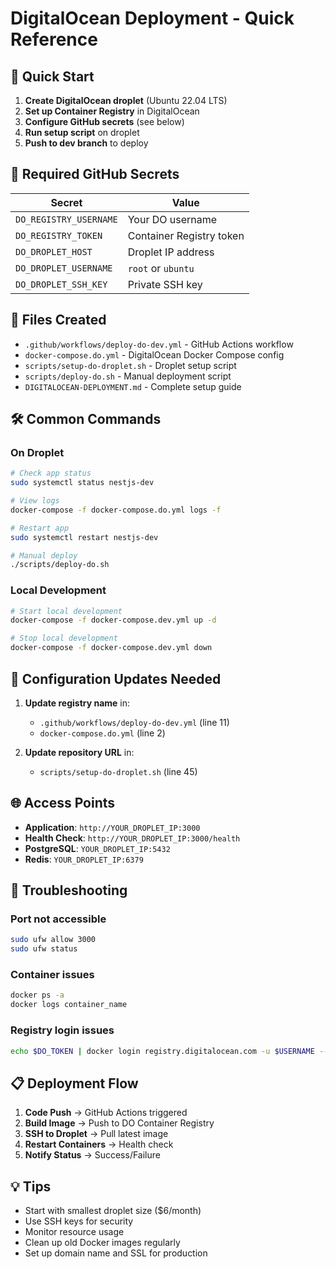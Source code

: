# DigitalOcean Deployment - Quick Reference

## 🚀 Quick Start

1. **Create DigitalOcean droplet** (Ubuntu 22.04 LTS)
2. **Set up Container Registry** in DigitalOcean
3. **Configure GitHub secrets** (see below)
4. **Run setup script** on droplet
5. **Push to dev branch** to deploy

## 🔐 Required GitHub Secrets

| Secret | Value |
|--------|-------|
| `DO_REGISTRY_USERNAME` | Your DO username |
| `DO_REGISTRY_TOKEN` | Container Registry token |
| `DO_DROPLET_HOST` | Droplet IP address |
| `DO_DROPLET_USERNAME` | `root` or `ubuntu` |
| `DO_DROPLET_SSH_KEY` | Private SSH key |

## 📁 Files Created

- `.github/workflows/deploy-do-dev.yml` - GitHub Actions workflow
- `docker-compose.do.yml` - DigitalOcean Docker Compose config
- `scripts/setup-do-droplet.sh` - Droplet setup script
- `scripts/deploy-do.sh` - Manual deployment script
- `DIGITALOCEAN-DEPLOYMENT.md` - Complete setup guide

## 🛠️ Common Commands

### On Droplet

```bash
# Check app status
sudo systemctl status nestjs-dev

# View logs
docker-compose -f docker-compose.do.yml logs -f

# Restart app
sudo systemctl restart nestjs-dev

# Manual deploy
./scripts/deploy-do.sh
```

### Local Development

```bash
# Start local development
docker-compose -f docker-compose.dev.yml up -d

# Stop local development
docker-compose -f docker-compose.dev.yml down
```

## 🔧 Configuration Updates Needed

1. **Update registry name** in:
   - `.github/workflows/deploy-do-dev.yml` (line 11)
   - `docker-compose.do.yml` (line 2)

2. **Update repository URL** in:
   - `scripts/setup-do-droplet.sh` (line 45)

## 🌐 Access Points

- **Application**: `http://YOUR_DROPLET_IP:3000`
- **Health Check**: `http://YOUR_DROPLET_IP:3000/health`
- **PostgreSQL**: `YOUR_DROPLET_IP:5432`
- **Redis**: `YOUR_DROPLET_IP:6379`

## 🚨 Troubleshooting

### Port not accessible
```bash
sudo ufw allow 3000
sudo ufw status
```

### Container issues
```bash
docker ps -a
docker logs container_name
```

### Registry login issues
```bash
echo $DO_TOKEN | docker login registry.digitalocean.com -u $USERNAME --password-stdin
```

## 📋 Deployment Flow

1. **Code Push** → GitHub Actions triggered
2. **Build Image** → Push to DO Container Registry
3. **SSH to Droplet** → Pull latest image
4. **Restart Containers** → Health check
5. **Notify Status** → Success/Failure

## 💡 Tips

- Start with smallest droplet size ($6/month)
- Use SSH keys for security
- Monitor resource usage
- Clean up old Docker images regularly
- Set up domain name and SSL for production
